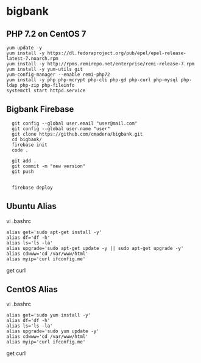 # bigbank

## PHP 7.2 on CentOS 7 ##
```
yum update -y
yum install -y https://dl.fedoraproject.org/pub/epel/epel-release-latest-7.noarch.rpm
yum install -y http://rpms.remirepo.net/enterprise/remi-release-7.rpm
yum install -y yum-utils git
yum-config-manager --enable remi-php72
yum install -y php php-mcrypt php-cli php-gd php-curl php-mysql php-ldap php-zip php-fileinfo
systemctl start httpd.service
```

## Bigbank Firebase ##
```
  git config --global user.email "user@mail.com"
  git config --global user.name "user"
  git clone https://github.com/cmadera/bigbank.git
  cd bigbank/
  firebase init
  code .

  git add .
  git commit -m "new version"
  git push


  firebase deploy
```


## Ubuntu Alias ##
vi .bashrc
```
alias get='sudo apt-get install -y'
alias df='df -h'
alias ls='ls -la'
alias upgrade='sudo apt-get update -y || sudo apt-get upgrade -y'
alias cdwww='cd /var/www/html'
alias myip='curl ifconfig.me'
```
get curl

## CentOS Alias ##
vi .bashrc
```
alias get='sudo yum install -y'
alias df='df -h'
alias ls='ls -la'
alias upgrade='sudo yum update -y'
alias cdwww='cd /var/www/html'
alias myip='curl ifconfig.me'
```
get curl
